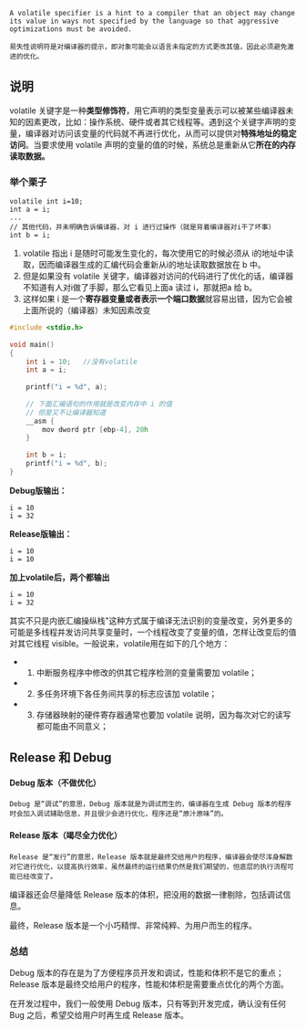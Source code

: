	A volatile specifier is a hint to a compiler that an object may change its value in ways not specified by the language so that aggressive optimizations must be avoided.

	易失性说明符是对编译器的提示，即对象可能会以语言未指定的方式更改其值，因此必须避免激进的优化。

## 说明
volatile 关键字是一种**类型修饰符**，用它声明的类型变量表示可以被某些编译器未知的因素更改，比如：操作系统、硬件或者其它线程等。遇到这个关键字声明的变量，编译器对访问该变量的代码就不再进行优化，从而可以提供对**特殊地址的稳定访问**。当要求使用 volatile 声明的变量的值的时候，系统总是重新从它**所在的内存读取数据。**

### 举个栗子
```
volatile int i=10;
int a = i;
...
// 其他代码，并未明确告诉编译器，对 i 进行过操作（就是背着编译器对i干了坏事）
int b = i;
```
1. volatile 指出 i 是随时可能发生变化的，每次使用它的时候必须从 i的地址中读取，因而编译器生成的汇编代码会重新从i的地址读取数据放在 b 中。
2. 但是如果没有 volatile 关键字，编译器对访问的代码进行了优化的话，编译器不知道有人对i做了手脚，那么它看见上面a 读过 i，那就把a 给 b。
3. 这样如果 i 是一个**寄存器变量或者表示一个端口数据**就容易出错，因为它会被上面所说的（编译器）未知因素改变

```c++
#include <stdio.h>
 
void main()
{
    int i = 10;   //没有volatile
    int a = i;
 
    printf("i = %d", a);
 
    // 下面汇编语句的作用就是改变内存中 i 的值
    // 但是又不让编译器知道
    __asm {
        mov dword ptr [ebp-4], 20h
    }
 
    int b = i;
    printf("i = %d", b);
}

```
**Debug版输出：**
```
i = 10
i = 32
```

**Release版输出：**
```
i = 10
i = 10
```

**加上volatile后，两个都输出**
```
i = 10
i = 32
```
其实不只是内嵌汇编操纵栈"这种方式属于编译无法识别的变量改变，另外更多的可能是多线程并发访问共享变量时，一个线程改变了变量的值，怎样让改变后的值对其它线程 visible。一般说来，volatile用在如下的几个地方：
-   1) 中断服务程序中修改的供其它程序检测的变量需要加 volatile；
-   2) 多任务环境下各任务间共享的标志应该加 volatile；
-   3) 存储器映射的硬件寄存器通常也要加 volatile 说明，因为每次对它的读写都可能由不同意义；


## Release 和 Debug

#### Debug 版本（不做优化）
	Debug 是“调试”的意思，Debug 版本就是为调试而生的，编译器在生成 Debug 版本的程序时会加入调试辅助信息，并且很少会进行优化，程序还是“原汁原味”的。

#### Release 版本（竭尽全力优化）
	Release 是“发行”的意思，Release 版本就是最终交给用户的程序，编译器会使尽浑身解数对它进行优化，以提高执行效率，虽然最终的运行结果仍然是我们期望的，但底层的执行流程可能已经改变了。

编译器还会尽量降低 Release 版本的体积，把没用的数据一律剔除，包括调试信息。

最终，Release 版本是一个小巧精悍、非常纯粹、为用户而生的程序。

### 总结
Debug 版本的存在是为了方便程序员开发和调试，性能和体积不是它的重点；Release 版本是最终交给用户的程序，性能和体积是需要重点优化的两个方面。  
  
在开发过程中，我们一般使用 Debug 版本，只有等到开发完成，确认没有任何 Bug 之后，希望交给用户时再生成 Release 版本。
